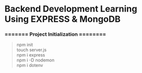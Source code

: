 <h1>Backend Development Learning Using EXPRESS & MongoDB</h1>

<h3> ======= Project Initialization ========</h3>

> npm init <br>
> touch server.js <br>
> npm i express <br>
> npm i -D nodemon <br>
> npm i dotenv